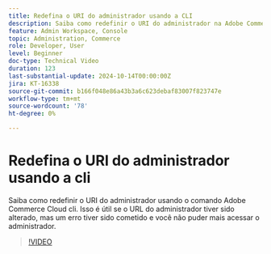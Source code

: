 ```yaml
---
title: Redefina o URI do administrador usando a CLI
description: Saiba como redefinir o URI do administrador na Adobe Commerce Cloud CLI. Esse método é útil quando alterações no URL do administrador causam problemas de acesso.
feature: Admin Workspace, Console
topic: Administration, Commerce
role: Developer, User
level: Beginner
doc-type: Technical Video
duration: 123
last-substantial-update: 2024-10-14T00:00:00Z
jira: KT-16338
source-git-commit: b166f048e86a43b3a6c623debaf83007f823747e
workflow-type: tm+mt
source-wordcount: '78'
ht-degree: 0%

---
```



# Redefina o URI do administrador usando a cli

Saiba como redefinir o URI do administrador usando o comando Adobe Commerce Cloud cli. Isso é útil se o URL do administrador tiver sido alterado, mas um erro tiver sido cometido e você não puder mais acessar o administrador.

>[!VIDEO](https://video.tv.adobe.com/v/3435066/?learn=on)
